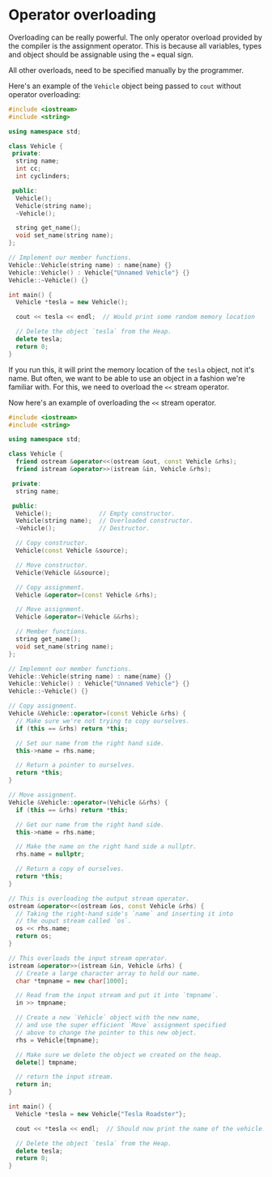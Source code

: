 # Operator overloading

Overloading can be really powerful. The only operator overload provided by the compiler is the assignment operator.
This is because all variables, types and object should be assignable using the `=` equal sign.

All other overloads, need to be specified manually by the programmer.

Here's an example of the `Vehicle` object being passed to `cout` without operator overloading:

```cpp
#include <iostream>
#include <string>

using namespace std;

class Vehicle {
 private:
  string name;
  int cc;
  int cyclinders;

 public:
  Vehicle();
  Vehicle(string name);
  ~Vehicle();

  string get_name();
  void set_name(string name);
};

// Implement our member functions.
Vehicle::Vehicle(string name) : name{name} {}
Vehicle::Vehicle() : Vehicle{"Unnamed Vehicle"} {}
Vehicle::~Vehicle() {}

int main() {
  Vehicle *tesla = new Vehicle();

  cout << tesla << endl;  // Would print some random memory location

  // Delete the object `tesla` from the Heap.
  delete tesla;
  return 0;
}
```

If you run this, it will print the memory location of the `tesla` object, not it's name.
But often, we want to be able to use an object in a fashion we're familiar with.
For this, we need to overload the `<<` stream operator.

Now here's an example of overloading the `<<` stream operator.

```cpp
#include <iostream>
#include <string>

using namespace std;

class Vehicle {
  friend ostream &operator<<(ostream &out, const Vehicle &rhs);
  friend istream &operator>>(istream &in, Vehicle &rhs);

 private:
  string name;

 public:
  Vehicle();             // Empty constructor.
  Vehicle(string name);  // Overloaded constructor.
  ~Vehicle();            // Destructor.

  // Copy constructor.
  Vehicle(const Vehicle &source);

  // Move constructor.
  Vehicle(Vehicle &&source);

  // Copy assignment.
  Vehicle &operator=(const Vehicle &rhs);

  // Move assignment.
  Vehicle &operator=(Vehicle &&rhs);

  // Member functions.
  string get_name();
  void set_name(string name);
};

// Implement our member functions.
Vehicle::Vehicle(string name) : name{name} {}
Vehicle::Vehicle() : Vehicle{"Unnamed Vehicle"} {}
Vehicle::~Vehicle() {}

// Copy assignment.
Vehicle &Vehicle::operator=(const Vehicle &rhs) {
  // Make sure we're not trying to copy ourselves.
  if (this == &rhs) return *this;

  // Set our name from the right hand side.
  this->name = rhs.name;

  // Return a pointer to ourselves.
  return *this;
}

// Move assignment.
Vehicle &Vehicle::operator=(Vehicle &&rhs) {
  if (this == &rhs) return *this;

  // Get our name from the right hand side.
  this->name = rhs.name;

  // Make the name on the right hand side a nullptr.
  rhs.name = nullptr;

  // Return a copy of ourselves.
  return *this;
}

// This is overloading the output stream operator.
ostream &operator<<(ostream &os, const Vehicle &rhs) {
  // Taking the right-hand side's `name` and inserting it into
  // the ouput stream called `os`.
  os << rhs.name;
  return os;
}

// This overloads the input stream operator.
istream &operator>>(istream &in, Vehicle &rhs) {
  // Create a large character array to hold our name.
  char *tmpname = new char[1000];

  // Read from the input stream and put it into `tmpname`.
  in >> tmpname;

  // Create a new `Vehicle` object with the new name,
  // and use the super efficient `Move` assignment specified
  // above to change the pointer to this new object.
  rhs = Vehicle{tmpname};

  // Make sure we delete the object we created on the heap.
  delete[] tmpname;

  // return the input stream.
  return in;
}

int main() {
  Vehicle *tesla = new Vehicle{"Tesla Roadster"};

  cout << *tesla << endl;  // Should now print the name of the vehicle.

  // Delete the object `tesla` from the Heap.
  delete tesla;
  return 0;
}
```
